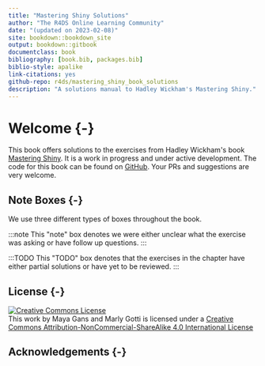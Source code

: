 ```yaml
--- 
title: "Mastering Shiny Solutions"
author: "The R4DS Online Learning Community"
date: "(updated on 2023-02-08)"
site: bookdown::bookdown_site
output: bookdown::gitbook
documentclass: book
bibliography: [book.bib, packages.bib]
biblio-style: apalike
link-citations: yes
github-repo: r4ds/mastering_shiny_book_solutions
description: "A solutions manual to Hadley Wickham's Mastering Shiny."
---
```


# Welcome {-}

This book offers solutions to the exercises from Hadley Wickham's book [Mastering Shiny](https://mastering-shiny.org/). It is a work in progress and under active development. The code for this book can be found on [GitHub](https://github.com/r4ds/mastering_shiny_book_solutions). Your PRs and suggestions are very welcome.

## Note Boxes {-}

We use three different types of boxes throughout the book.

:::note
This "note" box denotes we were either unclear what the exercise was asking or have follow up questions.
:::

:::TODO
This "TODO" box denotes that the exercises in the chapter have either partial solutions or have yet to be reviewed.
:::

## License {-}

<a rel="license" href="http://creativecommons.org/licenses/by-nc-sa/4.0/"><img alt="Creative Commons License" style="border-width:0" src="https://i.creativecommons.org/l/by-nc-sa/4.0/88x31.png" /></a><br />This work by Maya Gans and Marly Gotti is licensed under a <a rel="license" href="http://creativecommons.org/licenses/by-nc-sa/4.0/">Creative Commons Attribution-NonCommercial-ShareAlike 4.0 International License</a>

## Acknowledgements {-}
